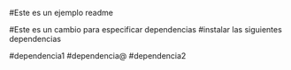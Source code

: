 #Este es un ejemplo readme

#Este es un cambio para especificar dependencias
#instalar las siguientes dependencias

#dependencia1
#dependencia@
#dependencia2
